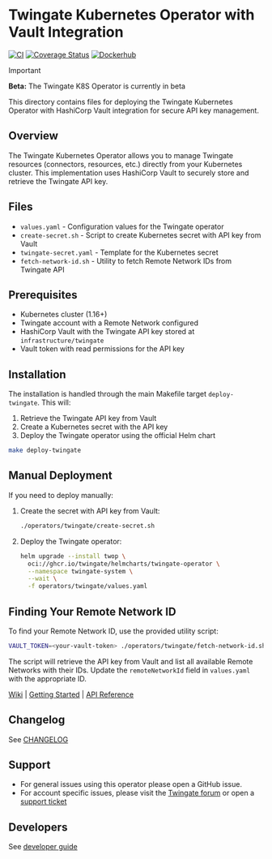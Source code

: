# Twingate Kubernetes Operator with Vault Integration

[![CI](https://github.com/Twingate/kubernetes-operator/actions/workflows/ci.yaml/badge.svg?branch=main)](https://github.com/Twingate/kubernetes-operator/actions/workflows/ci.yaml)
[![Coverage Status](https://coveralls.io/repos/github/Twingate/kubernetes-operator/badge.svg?branch=main&t=7BQPrK)](https://coveralls.io/github/Twingate/kubernetes-operator?branch=main)
[![Dockerhub](https://img.shields.io/badge/dockerhub-images-info.svg?logo=Docker)](https://hub.docker.com/r/twingate/kubernetes-operator)

> [!IMPORTANT]
> **Beta:** The Twingate K8S Operator is currently in beta

This directory contains files for deploying the Twingate Kubernetes Operator with HashiCorp Vault integration for secure API key management.

## Overview

The Twingate Kubernetes Operator allows you to manage Twingate resources (connectors, resources, etc.) directly from your Kubernetes cluster. This implementation uses HashiCorp Vault to securely store and retrieve the Twingate API key.

## Files

- `values.yaml` - Configuration values for the Twingate operator
- `create-secret.sh` - Script to create Kubernetes secret with API key from Vault
- `twingate-secret.yaml` - Template for the Kubernetes secret
- `fetch-network-id.sh` - Utility to fetch Remote Network IDs from Twingate API

## Prerequisites

- Kubernetes cluster (1.16+)
- Twingate account with a Remote Network configured
- HashiCorp Vault with the Twingate API key stored at `infrastructure/twingate`
- Vault token with read permissions for the API key

## Installation

The installation is handled through the main Makefile target `deploy-twingate`. This will:

1. Retrieve the Twingate API key from Vault
2. Create a Kubernetes secret with the API key
3. Deploy the Twingate operator using the official Helm chart

```bash
make deploy-twingate
```

## Manual Deployment

If you need to deploy manually:

1. Create the secret with API key from Vault:
   ```bash
   ./operators/twingate/create-secret.sh
   ```

2. Deploy the Twingate operator:
   ```bash
   helm upgrade --install twop \
     oci://ghcr.io/twingate/helmcharts/twingate-operator \
     --namespace twingate-system \
     --wait \
     -f operators/twingate/values.yaml
   ```

## Finding Your Remote Network ID

To find your Remote Network ID, use the provided utility script:

```bash
VAULT_TOKEN=<your-vault-token> ./operators/twingate/fetch-network-id.sh
```

The script will retrieve the API key from Vault and list all available Remote Networks with their IDs. Update the `remoteNetworkId` field in `values.yaml` with the appropriate ID.

[Wiki][1]  |  [Getting Started][2]  |  [API Reference][3]

[1]: https://github.com/Twingate/kubernetes-operator/wiki
[2]: https://github.com/Twingate/kubernetes-operator/wiki/Getting-Started
[3]: https://github.com/Twingate/kubernetes-operator/wiki/API-Reference

## Changelog

See [CHANGELOG](./CHANGELOG.md)

## Support

- For general issues using this operator please open a GitHub issue.
- For account specific issues, please visit the [Twingate forum](https://forum.twingate.com/)
 or open a [support ticket](https://help.twingate.com/)

## Developers

See [developer guide](./DEVELOPER.md)